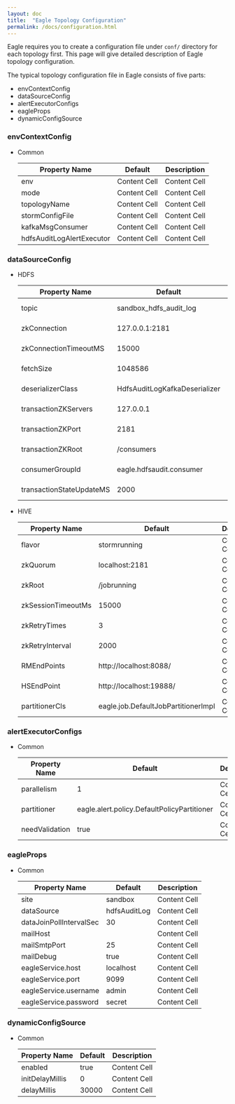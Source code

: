 ```yaml
---
layout: doc
title:  "Eagle Topology Configuration"
permalink: /docs/configuration.html
---
```


Eagle requires you to create a configuration file under `conf/` directory for each topology first. This page will give detailed
description of Eagle topology configuration.

The typical topology configuration file in Eagle consists of five parts:

* envContextConfig
* dataSourceConfig
* alertExecutorConfigs
* eagleProps
* dynamicConfigSource

### **envContextConfig**

* Common

    Property Name               | Default             | Description
    --------------------------- | ------------------- | ------------
    env                         | Content Cell        | Content Cell
    mode                        | Content Cell        | Content Cell
    topologyName                | Content Cell        | Content Cell
    stormConfigFile             | Content Cell        | Content Cell
    kafkaMsgConsumer            | Content Cell        | Content Cell
    hdfsAuditLogAlertExecutor   | Content Cell        | Content Cell

### **dataSourceConfig**

* HDFS

    Property Name               | Default                                               | Description
    --------------------------- | ----------------------------------------------------  | ------------
    topic                       | sandbox_hdfs_audit_log                                | Content Cell
    zkConnection                | 127.0.0.1:2181                                        | Content Cell
    zkConnectionTimeoutMS       | 15000                                                 | Content Cell
    fetchSize                   | 1048586                                               | Content Cell
    deserializerClass           | HdfsAuditLogKafkaDeserializer                         | Content Cell
    transactionZKServers        | 127.0.0.1                                             | Content Cell
    transactionZKPort           | 2181                                                  | Content Cell
    transactionZKRoot           | /consumers                                            | Content Cell
    consumerGroupId             | eagle.hdfsaudit.consumer                              | Content Cell
    transactionStateUpdateMS    | 2000                                                  | Content Cell

* HIVE

    Property Name               | Default                             | Description
    --------------------------- | ----------------------------------- | ------------
    flavor                      | stormrunning                        | Content Cell
    zkQuorum                    | localhost:2181                      | Content Cell
    zkRoot                      | /jobrunning                         | Content Cell
    zkSessionTimeoutMs          | 15000                               | Content Cell
    zkRetryTimes                | 3                                   | Content Cell
    zkRetryInterval             | 2000                                | Content Cell
    RMEndPoints                 | http://localhost:8088/              | Content Cell
    HSEndPoint                  | http://localhost:19888/             | Content Cell
    partitionerCls              | eagle.job.DefaultJobPartitionerImpl | Content Cell

### **alertExecutorConfigs**

* Common

    Property Name               | Default             | Description
    --------------------------- | ------------------- | ------------
    parallelism                 | 1                 | Content Cell
    partitioner                 | eagle.alert.policy.DefaultPolicyPartitioner       | Content Cell
    needValidation              | true        | Content Cell

### **eagleProps**

* Common

    Property Name               | Default             | Description
    --------------------------- | ------------------- | ------------
    site                        | sandbox        | Content Cell
    dataSource                 | hdfsAuditLog        | Content Cell
    dataJoinPollIntervalSec                | 30        | Content Cell
    mailHost                    |         | Content Cell
    mailSmtpPort            | 25       | Content Cell
    mailDebug   | true       | Content Cell
    eagleService.host                | localhost        | Content Cell
    eagleService.port                    |  9099       | Content Cell
    eagleService.username            | admin       | Content Cell
    eagleService.password      | secret       | Content Cell

### **dynamicConfigSource**

* Common

    Property Name               | Default             | Description
    --------------------------- | ------------------- | ------------
    enabled                     | true       | Content Cell
    initDelayMillis             | 0       | Content Cell
    delayMillis                 | 30000        | Content Cell
